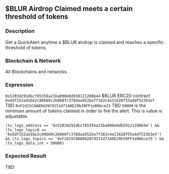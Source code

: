 ## $BLUR Airdrop Claimed meets a certain threshold of tokens

### Description
Get a QuickAlert anytime a $BLUR airdrop is claimed and reaches a specific threshold of tokens.

### Blockchain & Network
All Blockchains and networks

### Expression
`0x5283d291dbcf85356a21ba090e6db59121208b44` $BLUR ERC20 contract
`0xddf252ad1be2c89b69c2b068fc378daa952ba7f163c4a11628f55a4df523b3ef` TBD
`0xF2d15C0A89428C9251d71A0E29b39FF1e86bce25` TBD
`50000` is the minimum amount of tokens claimed in order to fire the alert. This is value is adjustable.

```
(tx_logs_address == '0x5283d291dbcf85356a21ba090e6db59121208b44') && (tx_logs_topic0 == '0xddf252ad1be2c89b69c2b068fc378daa952ba7f163c4a11628f55a4df523b3ef') && (tx_logs_topic1 == '0xF2d15C0A89428C9251d71A0E29b39FF1e86bce25') && (tx_logs_data_int > 50000)
```

### Expected Result
TBD